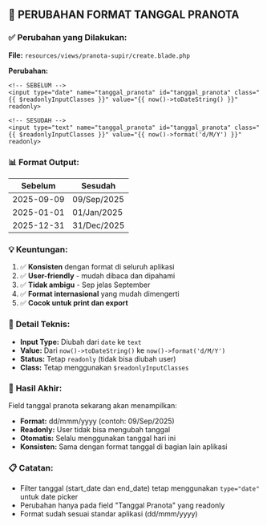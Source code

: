 ## 📅 PERUBAHAN FORMAT TANGGAL PRANOTA

### ✅ **Perubahan yang Dilakukan:**

**File:** `resources/views/pranota-supir/create.blade.php`

**Perubahan:**
```blade
<!-- SEBELUM -->
<input type="date" name="tanggal_pranota" id="tanggal_pranota" class="{{ $readonlyInputClasses }}" value="{{ now()->toDateString() }}" readonly>

<!-- SESUDAH -->
<input type="text" name="tanggal_pranota" id="tanggal_pranota" class="{{ $readonlyInputClasses }}" value="{{ now()->format('d/M/Y') }}" readonly>
```

### 📊 **Format Output:**

| **Sebelum** | **Sesudah** |
|-------------|-------------|
| 2025-09-09  | 09/Sep/2025 |
| 2025-01-01  | 01/Jan/2025 |
| 2025-12-31  | 31/Dec/2025 |

### 💡 **Keuntungan:**

1. ✅ **Konsisten** dengan format di seluruh aplikasi
2. ✅ **User-friendly** - mudah dibaca dan dipahami
3. ✅ **Tidak ambigu** - Sep jelas September
4. ✅ **Format internasional** yang mudah dimengerti
5. ✅ **Cocok untuk print dan export**

### 🔧 **Detail Teknis:**

- **Input Type:** Diubah dari `date` ke `text`
- **Value:** Dari `now()->toDateString()` ke `now()->format('d/M/Y')`
- **Status:** Tetap `readonly` (tidak bisa diubah user)
- **Class:** Tetap menggunakan `$readonlyInputClasses`

### 🚀 **Hasil Akhir:**

Field tanggal pranota sekarang akan menampilkan:
- **Format:** dd/mmm/yyyy (contoh: 09/Sep/2025)
- **Readonly:** User tidak bisa mengubah tanggal
- **Otomatis:** Selalu menggunakan tanggal hari ini
- **Konsisten:** Sama dengan format tanggal di bagian lain aplikasi

### 📋 **Catatan:**

- Filter tanggal (start_date dan end_date) tetap menggunakan `type="date"` untuk date picker
- Perubahan hanya pada field "Tanggal Pranota" yang readonly
- Format sudah sesuai standar aplikasi (dd/mmm/yyyy)
